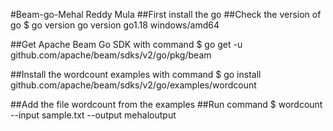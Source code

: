 #Beam-go-Mehal Reddy Mula
##First install the go
##Check the version of go
$ go version go version go1.18 windows/amd64

##Get Apache Beam Go SDK with command
$ go get -u github.com/apache/beam/sdks/v2/go/pkg/beam

##Install the wordcount examples with command
$ go install github.com/apache/beam/sdks/v2/go/examples/wordcount

##Add the file wordcount from the examples
##Run command
$ wordcount --input sample.txt --output mehaloutput
